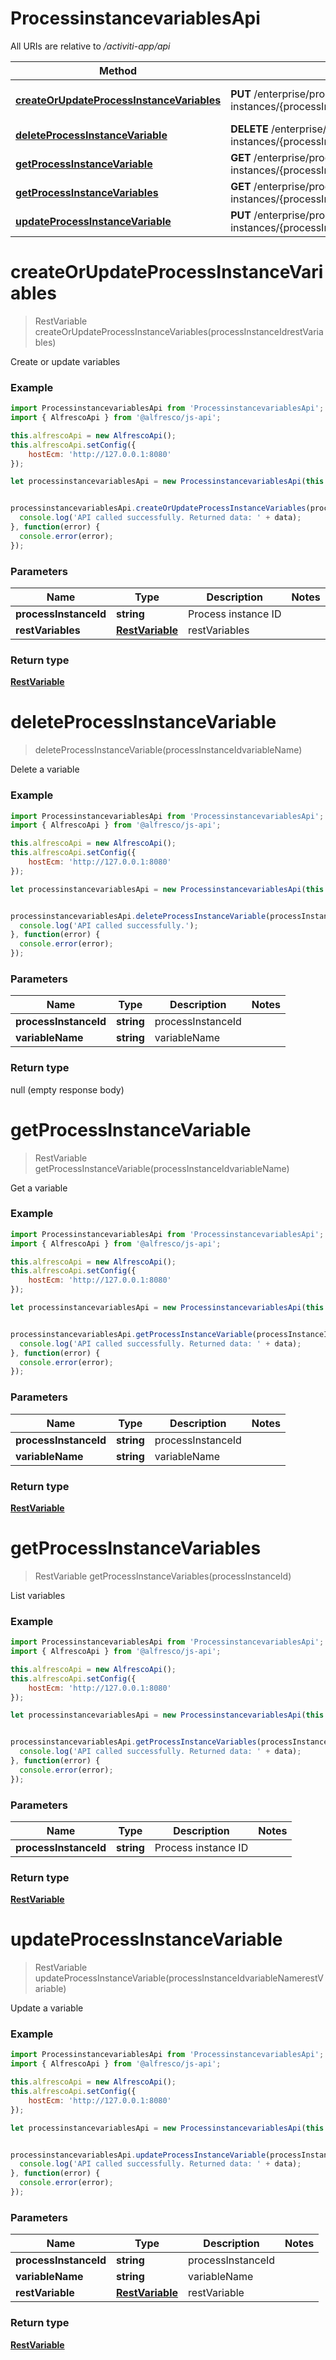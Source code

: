 # ProcessinstancevariablesApi

All URIs are relative to */activiti-app/api*

Method | HTTP request | Description
------------- | ------------- | -------------
[**createOrUpdateProcessInstanceVariables**](ProcessinstancevariablesApi.md#createOrUpdateProcessInstanceVariables) | **PUT** /enterprise/process-instances/{processInstanceId}/variables | Create or update variables
[**deleteProcessInstanceVariable**](ProcessinstancevariablesApi.md#deleteProcessInstanceVariable) | **DELETE** /enterprise/process-instances/{processInstanceId}/variables/{variableName} | Delete a variable
[**getProcessInstanceVariable**](ProcessinstancevariablesApi.md#getProcessInstanceVariable) | **GET** /enterprise/process-instances/{processInstanceId}/variables/{variableName} | Get a variable
[**getProcessInstanceVariables**](ProcessinstancevariablesApi.md#getProcessInstanceVariables) | **GET** /enterprise/process-instances/{processInstanceId}/variables | List variables
[**updateProcessInstanceVariable**](ProcessinstancevariablesApi.md#updateProcessInstanceVariable) | **PUT** /enterprise/process-instances/{processInstanceId}/variables/{variableName} | Update a variable


<a name="createOrUpdateProcessInstanceVariables"></a>
# **createOrUpdateProcessInstanceVariables**
> RestVariable createOrUpdateProcessInstanceVariables(processInstanceIdrestVariables)

Create or update variables

### Example
```javascript
import ProcessinstancevariablesApi from 'ProcessinstancevariablesApi';
import { AlfrescoApi } from '@alfresco/js-api';

this.alfrescoApi = new AlfrescoApi();
this.alfrescoApi.setConfig({
    hostEcm: 'http://127.0.0.1:8080'
});

let processinstancevariablesApi = new ProcessinstancevariablesApi(this.alfrescoApi);


processinstancevariablesApi.createOrUpdateProcessInstanceVariables(processInstanceIdrestVariables).then((data) => {
  console.log('API called successfully. Returned data: ' + data);
}, function(error) {
  console.error(error);
});

```

### Parameters

Name | Type | Description  | Notes
------------- | ------------- | ------------- | -------------
 **processInstanceId** | **string**| Process instance ID | 
 **restVariables** | [**RestVariable**](RestVariable.md)| restVariables | 

### Return type

[**RestVariable**](RestVariable.md)

<a name="deleteProcessInstanceVariable"></a>
# **deleteProcessInstanceVariable**
> deleteProcessInstanceVariable(processInstanceIdvariableName)

Delete a variable

### Example
```javascript
import ProcessinstancevariablesApi from 'ProcessinstancevariablesApi';
import { AlfrescoApi } from '@alfresco/js-api';

this.alfrescoApi = new AlfrescoApi();
this.alfrescoApi.setConfig({
    hostEcm: 'http://127.0.0.1:8080'
});

let processinstancevariablesApi = new ProcessinstancevariablesApi(this.alfrescoApi);


processinstancevariablesApi.deleteProcessInstanceVariable(processInstanceIdvariableName).then(() => {
  console.log('API called successfully.');
}, function(error) {
  console.error(error);
});

```

### Parameters

Name | Type | Description  | Notes
------------- | ------------- | ------------- | -------------
 **processInstanceId** | **string**| processInstanceId | 
 **variableName** | **string**| variableName | 

### Return type

null (empty response body)

<a name="getProcessInstanceVariable"></a>
# **getProcessInstanceVariable**
> RestVariable getProcessInstanceVariable(processInstanceIdvariableName)

Get a variable

### Example
```javascript
import ProcessinstancevariablesApi from 'ProcessinstancevariablesApi';
import { AlfrescoApi } from '@alfresco/js-api';

this.alfrescoApi = new AlfrescoApi();
this.alfrescoApi.setConfig({
    hostEcm: 'http://127.0.0.1:8080'
});

let processinstancevariablesApi = new ProcessinstancevariablesApi(this.alfrescoApi);


processinstancevariablesApi.getProcessInstanceVariable(processInstanceIdvariableName).then((data) => {
  console.log('API called successfully. Returned data: ' + data);
}, function(error) {
  console.error(error);
});

```

### Parameters

Name | Type | Description  | Notes
------------- | ------------- | ------------- | -------------
 **processInstanceId** | **string**| processInstanceId | 
 **variableName** | **string**| variableName | 

### Return type

[**RestVariable**](RestVariable.md)

<a name="getProcessInstanceVariables"></a>
# **getProcessInstanceVariables**
> RestVariable getProcessInstanceVariables(processInstanceId)

List variables

### Example
```javascript
import ProcessinstancevariablesApi from 'ProcessinstancevariablesApi';
import { AlfrescoApi } from '@alfresco/js-api';

this.alfrescoApi = new AlfrescoApi();
this.alfrescoApi.setConfig({
    hostEcm: 'http://127.0.0.1:8080'
});

let processinstancevariablesApi = new ProcessinstancevariablesApi(this.alfrescoApi);


processinstancevariablesApi.getProcessInstanceVariables(processInstanceId).then((data) => {
  console.log('API called successfully. Returned data: ' + data);
}, function(error) {
  console.error(error);
});

```

### Parameters

Name | Type | Description  | Notes
------------- | ------------- | ------------- | -------------
 **processInstanceId** | **string**| Process instance ID | 

### Return type

[**RestVariable**](RestVariable.md)

<a name="updateProcessInstanceVariable"></a>
# **updateProcessInstanceVariable**
> RestVariable updateProcessInstanceVariable(processInstanceIdvariableNamerestVariable)

Update a variable

### Example
```javascript
import ProcessinstancevariablesApi from 'ProcessinstancevariablesApi';
import { AlfrescoApi } from '@alfresco/js-api';

this.alfrescoApi = new AlfrescoApi();
this.alfrescoApi.setConfig({
    hostEcm: 'http://127.0.0.1:8080'
});

let processinstancevariablesApi = new ProcessinstancevariablesApi(this.alfrescoApi);


processinstancevariablesApi.updateProcessInstanceVariable(processInstanceIdvariableNamerestVariable).then((data) => {
  console.log('API called successfully. Returned data: ' + data);
}, function(error) {
  console.error(error);
});

```

### Parameters

Name | Type | Description  | Notes
------------- | ------------- | ------------- | -------------
 **processInstanceId** | **string**| processInstanceId | 
 **variableName** | **string**| variableName | 
 **restVariable** | [**RestVariable**](RestVariable.md)| restVariable | 

### Return type

[**RestVariable**](RestVariable.md)


